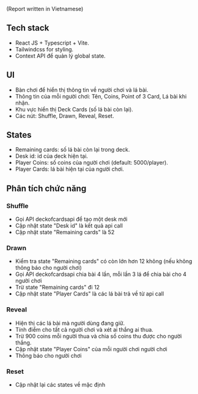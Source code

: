 (Report written in Vietnamese)

## Tech stack
- React JS + Typescript + Vite.
- Tailwindcss for styling.
- Context API để quản lý global state.
  
## UI
- Bàn chơi để hiển thị thông tin về người chơi và lá bài. 
- Thông tin của mỗi người chơi: Tên, Coins, Point of 3 Card, Lá bài khi nhận. 
- Khu vực hiển thị Deck Cards (số lá bài còn lại). 
- Các nút: Shuffle, Drawn, Reveal, Reset.

## States
- Remaining cards: số lá bài còn lại trong deck.
- Desk id: id của deck hiện tại.
- Player Coins: số coins của người chơi (default: 5000/player).
- Player Cards: lá bài hiện tại của người chơi.

## Phân tích chức năng

### Shuffle
- Gọi API deckofcardsapi để tạo một desk mới
- Cập nhật state "Desk id" là kết quả api call
- Cập nhật state "Remaining cards" là 52

### Drawn
- Kiểm tra state "Remaining cards" có còn lớn hơn 12 không (nếu không thông báo cho người chơi)
- Gọi API deckofcardsapi chia bài 4 lần, mỗi lần 3 lá để chia bài cho 4 người chơi
- Trừ state "Remaining cards" đi 12
- Cập nhật state "Player Cards" là các lá bài trả về từ api call

### Reveal
- Hiện thị các lá bài mà người dùng đang giữ.
- Tính điểm cho tất cả người chơi và xét ai thắng ai thua.
- Trừ 900 coins mỗi người thua và chia số coins thu được cho người thắng.
- Cập nhật state "Player Coins" của mỗi người chơi người chơi
- Thông báo cho người chơi

### Reset
- Cập nhật lại các states về mặc định
